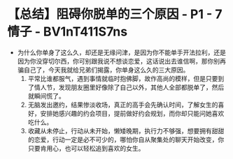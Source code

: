 # 【总结】阻碍你脱单的三个原因 - P1 - 7情子 - BV1nT411S7ns

-   为什么你单身了这么久，却还是无缘问津，是因为你不能单手开法拉利，还是因为你没穿切尔西，你可别跟我说不想谈恋爱，这话说出去谁信啊，那你别再骗自己了，今天我就给兄弟们揭露，你单身这么久的三大原因。
    1.  平常比谁都服气，遇到事情就临时抱佛脚，故作高尚的模样，但是只要到了情人节，发现朋友圈里好像除了自己以外，其他人全部都脱单了，然后就瞬间慌了。
    2.  无脑发出邀约，结果惨淡收场，真正的高手会先确认时间，了解女生的喜好，安排她感兴趣的约会项目，提前做好约会规划，而你却只能问她喜欢吃什么。
    3.  收藏从未停止，行动从未开始，懒矮晚期，执行力不够强，想要拥有甜甜的恋爱，行动一定是必不可少的，哪怕你自从聚集处的聊天开始改变，你只要肯用心，也可以轻松追到喜欢的女生。